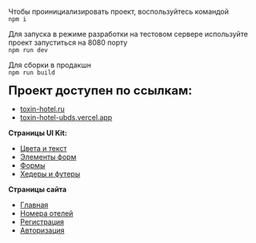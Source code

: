 Чтобы проинициализировать проект, воспользуйтесь командой 
<br/>
<code>npm i</code>

Для запуска в режиме разработки на тестовом сервере используйте <br/>
проект запуститься на 8080 порту 
<br/>
<code>npm run dev</code>

Для сборки в продакшн
<br/>
<code>npm run build</code>

<div style="font-size: 24px; font-weight: bold;">Проект доступен по ссылкам:</div>

<ul>
    <li><a href="https://toxin-hotel.ru">toxin-hotel.ru</a></li>
    <li><a href="https://toxin-hotel-ubds.vercel.app">toxin-hotel-ubds.vercel.app</a></li>
</ul>
<div style="font-weight: bold;">Страницы UI Kit:</div>
<ul>
    <li><a href="https://toxin-hotel.ru/colorstypes">Цвета и текст</a></li>
    <li><a href="https://toxin-hotel.ru/formElements">Элементы форм</a></li>
    <li><a href="https://toxin-hotel.ru/cards">Формы</a></li>
    <li><a href="https://toxin-hotel.ru/headfoot">Хедеры и футеры</a></li>
</ul>
<div style="font-weight: bold">Страницы сайта</div>
<ul>
    <li><a href="https://toxin-hotel.ru">Главная</a></li>
    <li><a href="https://toxin-hotel.ru/hotels">Номера отелей</a></li>
    <li><a href="https://toxin-hotel.ru/registration">Регистрация</a></li>
    <li><a href="https://toxin-hotel.ru/login">Авторизация</a></li>
</ul>